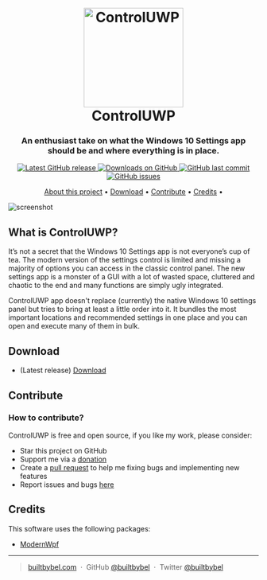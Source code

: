 <h1 align="center">
  <br>
  <a href="http://www.builtbybel.com"><img src="https://github.com/builtbybel/control-uwp/blob/master/src/Control/AppIcon.ico" alt="ControlUWP" width="200"></a>
  <br>
  ControlUWP
  <br>
</h1>

<h3 align="center">An enthusiast take on what the Windows 10 Settings app should be and where everything is in place.</h3>

<p align="center">
<a href="https://github.com/builtbybel/control-uwp/releases/latest" target="_blank">
<img alt="Latest GitHub release" src="https://img.shields.io/github/release/builtbybel/control-uwp.svg?style=flat-square" />
</a>
	
<a href="https://github.com/builtbybel/control-uwp/releases" target="_blank">
<img alt="Downloads on GitHub" src="https://img.shields.io/github/downloads/builtbybel/control-uwp/total.svg?style=flat-square" />
</a>

<a href="https://github.com/builtbybel/control-uwp/commits/master">
<img src="https://img.shields.io/github/last-commit/builtbybel/control-uwp.svg?style=flat-square&logo=github&logoColor=white"
alt="GitHub last commit">
<a href="https://github.com/builtbybel/control-uwp/issues">
<img src="https://img.shields.io/github/issues-raw/builtbybel/control-uwp.svg?style=flat-square&logo=github&logoColor=white"
alt="GitHub issues">   
  
</p>

<p align="center">
  <a href="#what-is-controluwp">About this project</a> •
  <a href="#download">Download</a> •
  <a href="#contribute">Contribute</a> •
  <a href="#credits">Credits</a> •
</p>

![screenshot](https://github.com/builtbybel/control-uwp/blob/master/assets/controluwp.png)

## What is ControlUWP?

It’s not a secret that the Windows 10 Settings app is not everyone’s cup of tea. The modern version of the settings control is limited and missing a majority of options you can access in the classic control panel. The new settings app is a monster of a GUI with a lot of wasted space, cluttered and chaotic to the end and many functions are simply ugly integrated.
 
ControlUWP app doesn't replace (currently) the native Windows 10 settings panel but tries to bring at least a little order into it. It bundles the most important locations and recommended settings in one place and you can open and execute many of them in bulk. 

## Download

- (Latest release) [Download](https://github.com/builtbybel/control-uwp/releases)

## Contribute

### How to contribute?

ControlUWP is free and open source, if you like my work, please consider:
- Star this project on GitHub
- Support me via a [donation](https://www.paypal.com/cgi-bin/webscr?cmd=_donations&business=donate@builtbybel.com&lc=US&item_name=%20Builtbybel&no_note=0&cn=&currency_code=USD&bn=PP-DonationsBF:btn_donateCC_LG.gif:NonHosted)
- Create a [pull request](https://github.com/builtbybel/control-uwp/pulls) to help me fixing bugs and implementing new features
- Report issues and bugs [here](https://github.com/builtbybel/control-uwp/issues)

## Credits

This software uses the following packages:

- [ModernWpf](https://github.com/Kinnara/ModernWpf)


---

> [builtbybel.com](https://www.builtbybel.com) &nbsp;&middot;&nbsp;
> GitHub [@builtbybel](https://github.com/builtbybel) &nbsp;&middot;&nbsp;
> Twitter [@builtbybel](https://twitter.com/builtbybel)
